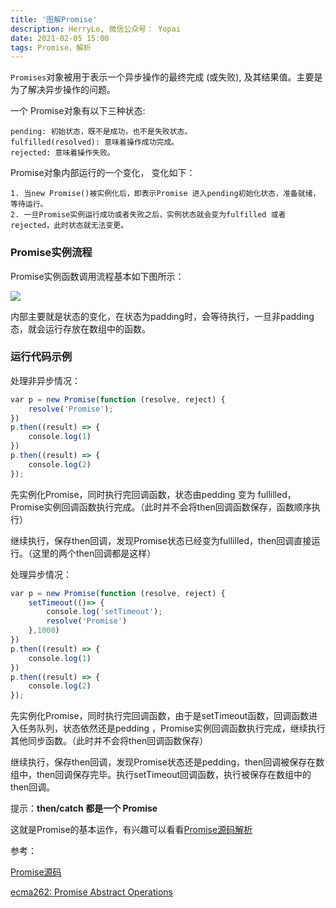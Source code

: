 ```yaml
---
title: '图解Promise'
description: HerryLo, 微信公众号： Yopai
date: 2021-02-05 15:00
tags: Promise，解析
---
```


```Promises```对象被用于表示一个异步操作的最终完成 (或失败), 及其结果值。主要是为了解决异步操作的问题。

一个 Promise对象有以下三种状态:

    pending: 初始状态，既不是成功，也不是失败状态。
    fulfilled(resolved): 意味着操作成功完成。
    rejected: 意味着操作失败。

Promise对象内部运行的一个变化， 变化如下：

    1. 当new Promise()被实例化后，即表示Promise 进入pending初始化状态，准备就绪，等待运行。
    2. 一旦Promise实例运行成功或者失败之后，实例状态就会变为fulfilled 或者 rejected，此时状态就无法变更。

### Promise实例流程

Promise实例函数调用流程基本如下图所示：

![](/20210205/1612934911965.jpg)

内部主要就是状态的变化，在状态为padding时，会等待执行，一旦非padding态，就会运行存放在数组中的函数。

### 运行代码示例

处理非异步情况：
```javascript
var p = new Promise(function (resolve, reject) {
    resolve('Promise');
})
p.then((result) => {
    console.log(1)
})
p.then((result) => {
    console.log(2)
});
```
先实例化Promise，同时执行完回调函数，状态由pedding 变为 fullilled，Promise实例回调函数执行完成。（此时并不会将then回调函数保存，函数顺序执行）

继续执行，保存then回调，发现Promise状态已经变为fullilled，then回调直接运行。（这里的两个then回调都是这样）

处理异步情况：

```javascript
var p = new Promise(function (resolve, reject) {
    setTimeout(()=> {
        console.log('setTimeout');
        resolve('Promise')
    },1000)
})
p.then((result) => {
    console.log(1)
})
p.then((result) => {
    console.log(2)
});
```

先实例化Promise，同时执行完回调函数，由于是setTimeout函数，回调函数进入任务队列，状态依然还是pedding ，Promise实例回调函数执行完成，继续执行其他同步函数。（此时并不会将then回调函数保存）

继续执行，保存then回调，发现Promise状态还是pedding，then回调被保存在数组中，then回调保存完毕。执行setTimeout回调函数，执行被保存在数组中的then回调。

提示：**then/catch 都是一个 Promise**

这就是Promise的基本运作，有兴趣可以看看[Promise源码解析](/front/2019-09-22)

参考：

[Promise源码](https://github.com/then/promise/blob/master/src/core.js)

[ecma262: Promise Abstract Operations](https://tc39.es/ecma262/#sec-promise-abstract-operations)